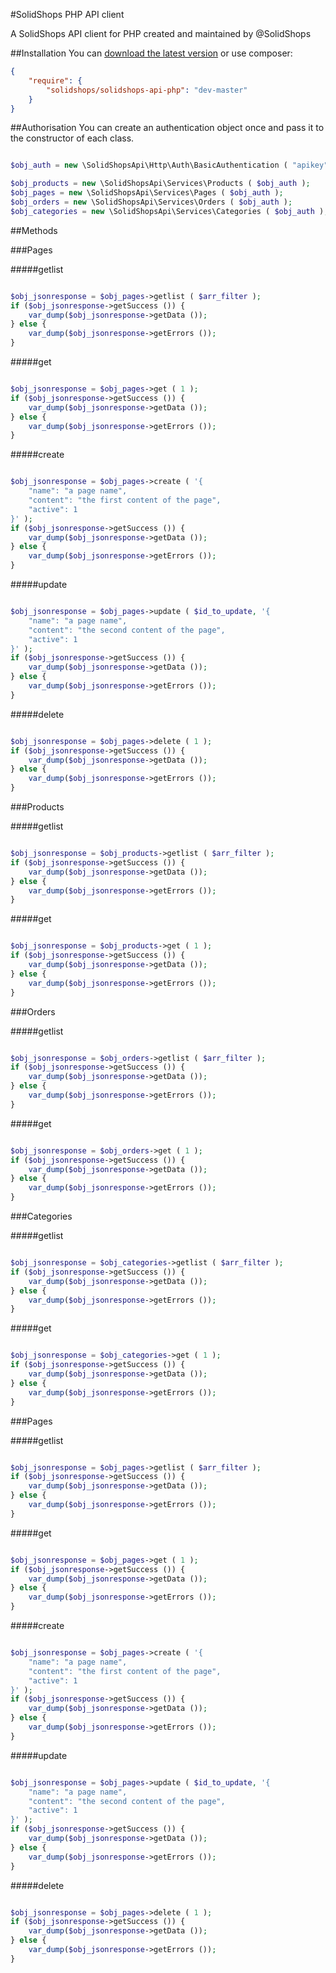 #SolidShops PHP API client


A SolidShops API client for PHP created and maintained by @SolidShops


##Installation
You can [download the latest version](http://github.com/solidshops/solidshops-api-php/zipball/master) or use composer:

```json
{
	"require": {
		"solidshops/solidshops-api-php": "dev-master"
	}
}
```


##Authorisation
You can create an authentication object once and pass it to the constructor of each class.

```php

$obj_auth = new \SolidShopsApi\Http\Auth\BasicAuthentication ( "apikey", "apipassword" );

$obj_products = new \SolidShopsApi\Services\Products ( $obj_auth );
$obj_pages = new \SolidShopsApi\Services\Pages ( $obj_auth );
$obj_orders = new \SolidShopsApi\Services\Orders ( $obj_auth );
$obj_categories = new \SolidShopsApi\Services\Categories ( $obj_auth );

```


##Methods

###Pages

#####getlist

```php

$obj_jsonresponse = $obj_pages->getlist ( $arr_filter );
if ($obj_jsonresponse->getSuccess ()) {
	var_dump($obj_jsonresponse->getData ());
} else {
	var_dump($obj_jsonresponse->getErrors ());
}
```

#####get

```php

$obj_jsonresponse = $obj_pages->get ( 1 );
if ($obj_jsonresponse->getSuccess ()) {
	var_dump($obj_jsonresponse->getData ());
} else {
	var_dump($obj_jsonresponse->getErrors ());
}
```

#####create

```php

$obj_jsonresponse = $obj_pages->create ( '{
	"name": "a page name",
	"content": "the first content of the page",
	"active": 1
}' );
if ($obj_jsonresponse->getSuccess ()) {
	var_dump($obj_jsonresponse->getData ());
} else {
	var_dump($obj_jsonresponse->getErrors ());
}
```

#####update

```php

$obj_jsonresponse = $obj_pages->update ( $id_to_update, '{
	"name": "a page name",
	"content": "the second content of the page",
	"active": 1
}' );
if ($obj_jsonresponse->getSuccess ()) {
	var_dump($obj_jsonresponse->getData ());
} else {
	var_dump($obj_jsonresponse->getErrors ());
}
```

#####delete

```php

$obj_jsonresponse = $obj_pages->delete ( 1 );
if ($obj_jsonresponse->getSuccess ()) {
	var_dump($obj_jsonresponse->getData ());
} else {
	var_dump($obj_jsonresponse->getErrors ());
}
```

###Products

#####getlist

```php

$obj_jsonresponse = $obj_products->getlist ( $arr_filter );
if ($obj_jsonresponse->getSuccess ()) {
	var_dump($obj_jsonresponse->getData ());
} else {
	var_dump($obj_jsonresponse->getErrors ());
}
```

#####get

```php

$obj_jsonresponse = $obj_products->get ( 1 );
if ($obj_jsonresponse->getSuccess ()) {
	var_dump($obj_jsonresponse->getData ());
} else {
	var_dump($obj_jsonresponse->getErrors ());
}
```

###Orders

#####getlist

```php

$obj_jsonresponse = $obj_orders->getlist ( $arr_filter );
if ($obj_jsonresponse->getSuccess ()) {
	var_dump($obj_jsonresponse->getData ());
} else {
	var_dump($obj_jsonresponse->getErrors ());
}
```

#####get

```php

$obj_jsonresponse = $obj_orders->get ( 1 );
if ($obj_jsonresponse->getSuccess ()) {
	var_dump($obj_jsonresponse->getData ());
} else {
	var_dump($obj_jsonresponse->getErrors ());
}
```

###Categories

#####getlist

```php

$obj_jsonresponse = $obj_categories->getlist ( $arr_filter );
if ($obj_jsonresponse->getSuccess ()) {
	var_dump($obj_jsonresponse->getData ());
} else {
	var_dump($obj_jsonresponse->getErrors ());
}
```

#####get

```php

$obj_jsonresponse = $obj_categories->get ( 1 );
if ($obj_jsonresponse->getSuccess ()) {
	var_dump($obj_jsonresponse->getData ());
} else {
	var_dump($obj_jsonresponse->getErrors ());
}
```

###Pages

#####getlist

```php

$obj_jsonresponse = $obj_pages->getlist ( $arr_filter );
if ($obj_jsonresponse->getSuccess ()) {
	var_dump($obj_jsonresponse->getData ());
} else {
	var_dump($obj_jsonresponse->getErrors ());
}
```

#####get

```php

$obj_jsonresponse = $obj_pages->get ( 1 );
if ($obj_jsonresponse->getSuccess ()) {
	var_dump($obj_jsonresponse->getData ());
} else {
	var_dump($obj_jsonresponse->getErrors ());
}
```

#####create

```php

$obj_jsonresponse = $obj_pages->create ( '{
	"name": "a page name",
	"content": "the first content of the page",
	"active": 1
}' );
if ($obj_jsonresponse->getSuccess ()) {
	var_dump($obj_jsonresponse->getData ());
} else {
	var_dump($obj_jsonresponse->getErrors ());
}
```

#####update

```php

$obj_jsonresponse = $obj_pages->update ( $id_to_update, '{
	"name": "a page name",
	"content": "the second content of the page",
	"active": 1
}' );
if ($obj_jsonresponse->getSuccess ()) {
	var_dump($obj_jsonresponse->getData ());
} else {
	var_dump($obj_jsonresponse->getErrors ());
}
```

#####delete

```php

$obj_jsonresponse = $obj_pages->delete ( 1 );
if ($obj_jsonresponse->getSuccess ()) {
	var_dump($obj_jsonresponse->getData ());
} else {
	var_dump($obj_jsonresponse->getErrors ());
}
```
